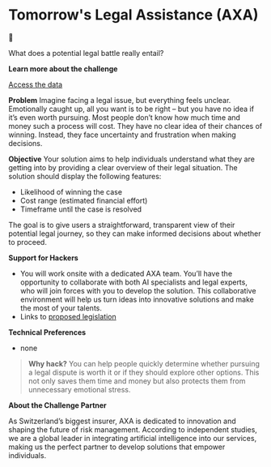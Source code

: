 # Tomorrow's Legal Assistance (AXA)


🚀

What does a potential legal battle really entail?


**Learn more about the challenge**

[Access the data](https://github.com/Swiss-ai-Weeks/Tomorrows-Legal-Assistance)


**Problem**
Imagine facing a legal issue, but everything feels unclear. Emotionally caught up, all you want is to be right – but you have no idea if it’s even worth pursuing. Most people don’t know how much time and money such a process will cost. They have no clear idea of their chances of winning. Instead, they face uncertainty and frustration when making decisions.



**Objective**
Your solution aims to help individuals understand what they are getting into by providing a clear overview of their legal situation. The solution should display the following features:

- Likelihood of winning the case
- Cost range (estimated financial effort)
- Timeframe until the case is resolved

The goal is to give users a straightforward, transparent view of their potential legal journey, so they can make informed decisions about whether to proceed.



**Support for Hackers**

- You will work onsite with a dedicated AXA team. You’ll have the opportunity to collaborate with both AI specialists and legal experts, who will join forces with you to develop the solution. This collaborative environment will help us turn ideas into innovative solutions and make the most of your talents.
- Links to [proposed legislation](https://docs.google.com/document/d/1VUsroxN3EeR4hGXXejNMgaHcQBonUg7lQr2YEggMddo/edit?usp=sharing)

**Technical Preferences**

- none

> **Why hack?**
You can help people quickly determine whether pursuing a legal dispute is worth it or if they should explore other options. This not only saves them time and money but also protects them from unnecessary emotional stress.
> 

**About the Challenge Partner**

As Switzerland’s biggest insurer, AXA is dedicated to innovation and shaping the future of risk management. According to independent studies, we are a global leader in integrating artificial intelligence into our services, making us the perfect partner to develop solutions that empower individuals.